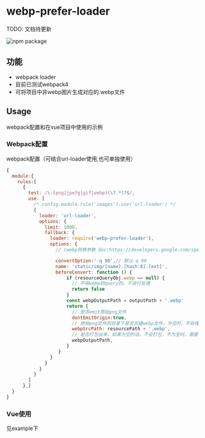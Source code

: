 # webp-prefer-loader

TODO: 文档待更新

![npm package](https://img.shields.io/npm/v/webp-prefer-loader)

## 功能

+ webpack loader
+ 目前已测试webpack4
+ 可将项目中非webp图片生成对应的.webp文件

## Usage

webpack配置和在vue项目中使用的示例

### Webpack配置

webpack配置（可结合url-loader使用,也可单独使用）

``` js
{
  module:{
    rules:[ 
      {
        test: /\.(png|jpe?g|gif|webp)(\?.*)?$/,
        use: [
          /* config.module.rule('images').use('url-loader') */
          {
            loader: 'url-loader',
            options: {
              limit: 1000,
              fallback: {
                loader: require('webp-prefer-loader'),
                options: {
                  // cwebp转换参数 doc:https://developers.google.com/speed/webp/docs/cwebp

                  convertOption:'-q 90',// 默认-q 90
                  name: 'static/img/[name].[hash:8].[ext]',
                  beforeConvert: function () {
                      if (resourceQueryObj.webp == null) {
                        // 不带webp的query的，不进行处理
                        return false
                      }
                      const webpOutputPath = outputPath + '.webp'
                      return {
                        // 是否emit原始png文件
                        dontEmitOrigin:true,
                        // 原始png文件同目录下是否创建webp文件，为空时，不处理
                        webpSrcPath: resourcePath + '.webp',
                        // 是否打包出来，如果为空的话，不会打包，不为空时，需要保证webpSrcPath有值
                        webpOutputPath,
                      }
                   }
                }
              }
            }
          }
        ]
      },]
  }
}
```

### Vue使用

见example下
